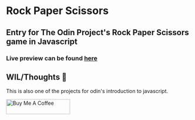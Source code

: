 <h1>Rock Paper Scissors</h1>
<h2>Entry for The Odin Project's Rock Paper Scissors game in Javascript</h2>
<h3>Live preview can be found <a href="https://niicoolest.github.io/rockpaperscissors/index.html">here</a></h3>

<h2>WIL/Thoughts 🤔</h2>
<div>
  <p>
    This is also one of the projects for odin's introduction to javascript. 
  </p>
</div>

<a href="https://www.buymeacoffee.com/patthe99" target="_blank">
   <img src="https://cdn.buymeacoffee.com/buttons/default-orange.png" alt="Buy Me A Coffee" height="41" width="174">
</a>
